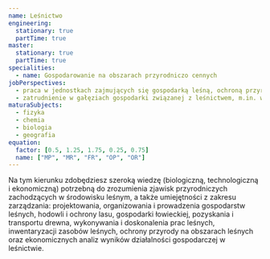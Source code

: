 ```yaml
---
name: Leśnictwo
engineering:
  stationary: true
  partTime: true
master:
  stationary: true
  partTime: true
specialities:
  - name: Gospodarowanie na obszarach przyrodniczo cennych
jobPerspectives:
  - praca w jednostkach zajmujących się gospodarką leśną, ochroną przyrody i środowiska:w Lasach Państwowych, biurach urządzania lasu i geodezji leśnej, administracji parków narodowych i krajobrazowych
  - zatrudnienie w gałęziach gospodarki związanej z leśnictwem, m.in. w zakładach usług stosowanych w gospodarce leśnej, leśnych zakładach naukowo-badawczych oraz jednostkach administracji publicznej
maturaSubjects:
  - fizyka
  - chemia
  - biologia
  - geografia
equation:
  factor: [0.5, 1.25, 1.75, 0.25, 0.75]
  name: ["MP", "MR", "FR", "OP", "OR"]
---
```


Na tym kierunku zdobędziesz szeroką wiedzę (biologiczną, technologiczną i ekonomiczną) potrzebną do zrozumienia zjawisk przyrodniczych zachodzących w środowisku leśnym, a także umiejętności z zakresu zarządzania: projektowania, organizowania i prowadzenia gospodarstw leśnych, hodowli i ochrony lasu, gospodarki łowieckiej, pozyskania i transportu drewna, wykonywania i doskonalenia prac leśnych, inwentaryzacji zasobów leśnych, ochrony przyrody na obszarach leśnych oraz ekonomicznych analiz wyników działalności gospodarczej w leśnictwie.
